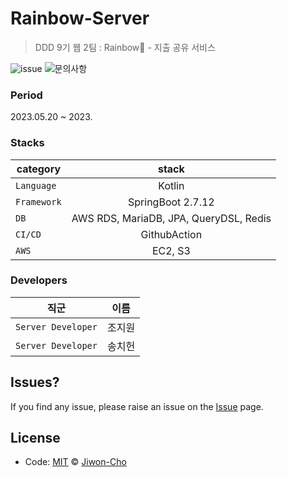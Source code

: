 # Rainbow-Server
> DDD 9기 웹 2팀 : Rainbow🌈 - 지출 공유 서비스

![issue](https://img.shields.io/badge/issue-open-green) ![문의사항](https://img.shields.io/badge/%EB%AC%B8%EC%9D%98%ED%95%98%EA%B8%B0-gwon188%40gamil.com-green)




### Period

2023.05.20 ~ 2023.

### Stacks
| category    |                 stack                  |
|-------------|:--------------------------------------:|
| `Language`  |                 Kotlin                 |
| `Framework` |           SpringBoot 2.7.12            |
| `DB`        | AWS RDS, MariaDB, JPA, QueryDSL, Redis |
| `CI/CD`     |              GithubAction              |
| `AWS`       |                EC2, S3                 |


### Developers


| 직군 | 이름  |
|---|:---:|
| `Server Developer` | 조지원 |
| `Server Developer` | 송치헌 |



## Issues? ##
If you find any issue, please raise an issue on the [Issue]( ) page.

## License
- Code: [MIT](./LICENSE) ©  [Jiwon-Cho]()
